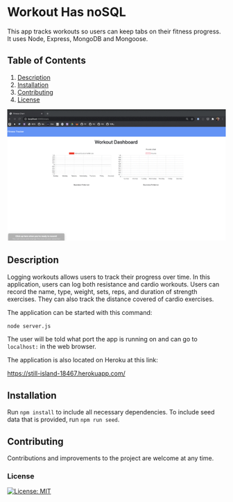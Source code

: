 # Workout Has noSQL
This app tracks workouts so users can keep tabs on their fitness progress. It uses Node, Express, MongoDB and Mongoose. 
## Table of Contents
1. [Description](#description)
2. [Installation](#installation)
3. [Contributing](#contributing)
4. [License](#license)

![](public/assets/FitnessTracker.gif)

## Description
Logging workouts allows users to track their progress over time. In this application, users can log both resistance and cardio workouts. 
Users can record the name, type, weight, sets, reps, and duration of strength exercises. They can also track the distance covered of cardio exercises. 

The application can be started with this command:

```sh
node server.js
```

The user will be told what port the app is running on and can go to `localhost:` in the web browser.

The application is also located on Heroku at this link:

https://still-island-18467.herokuapp.com/

## Installation

Run `npm install` to include all necessary dependencies. To include seed data that is provided, run `npm run seed`. 

## Contributing

Contributions and improvements to the project are welcome at any time. 

### License
[![License: MIT](https://img.shields.io/badge/License-MIT-yellow.svg)](https://opensource.org/licenses/MIT)